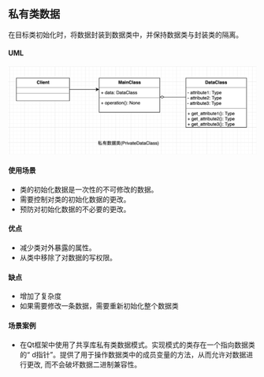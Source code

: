 ## 私有类数据
在目标类初始化时，将数据封装到数据类中，并保持数据类与封装类的隔离。

#### UML

<div align="center"> <img src="PrivateClassData.png"/> </div>

#### 使用场景
* 类的初始化数据是一次性的不可修改的数据。
* 需要控制对类的初始化数据的更改。
* 预防对初始化数据的不必要的更改。

#### 优点
* 减少类对外暴露的属性。
* 从类中移除了对数据的写权限。

#### 缺点
* 增加了复杂度
* 如果需要修改一条数据，需要重新初始化整个数据类

#### 场景案例
* 在Qt框架中使用了共享库私有类数据模式。实现模式的类存在一个指向数据类的“ d指针”。提供了用于操作数据类中的成员变量的方法，从而允许对数据进行更改, 而不会破坏数据二进制兼容性。



